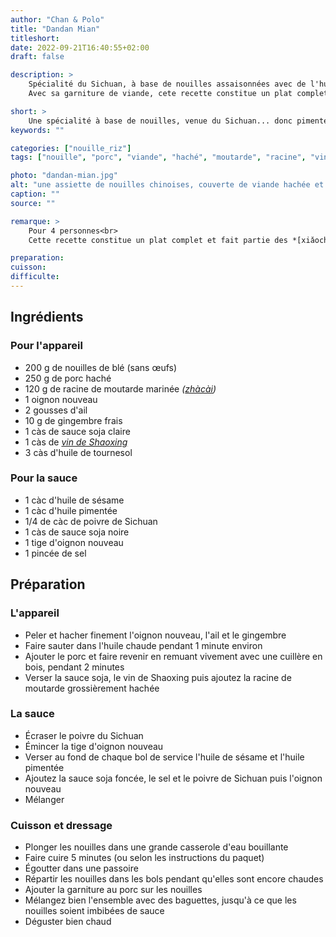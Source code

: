 ```yaml
---
author: "Chan & Polo"
title: "Dandan Mian"
titleshort:
date: 2022-09-21T16:40:55+02:00
draft: false

description: >
    Spécialité du Sichuan, à base de nouilles assaisonnées avec de l'huile de piment rouge.<br>
    Avec sa garniture de viande, cete recette constitue un plat complet et fait partie des *[xiǎochī](https://en.wikipedia.org/wiki/Xiaochi)*, ou petit-manger. 

short: >
    Une spécialité à base de nouilles, venue du Sichuan... donc pimentée!
keywords: ""

categories: ["nouille_riz"]
tags: ["nouille", "porc", "viande", "haché", "moutarde", "racine", "vin", "Shaoxing", "oignon", "sésame", "piment", "Sechuan", "Sichuan", "sauce", "soja"]

photo: "dandan-mian.jpg"
alt: "une assiette de nouilles chinoises, couverte de viande hachée et de sauce pimentée, avec deux baguettes sur le bord"
caption: ""
source: ""

remarque: >
    Pour 4 personnes<br>
    Cette recette constitue un plat complet et fait partie des *[xiǎochī](https://en.wikipedia.org/wiki/Xiaochi)*, ou petit-manger

preparation: 
cuisson: 
difficulte:
---
```



## Ingrédients
### Pour l'appareil
- 200 g de nouilles de blé (sans œufs)
- 250 g de porc haché
- 120 g de racine de moutarde marinée *([zhàcài](https://recetteschinoises.blogspot.com/2008/09/zhacai-racine-de-moutarde-salee-zhacai.html))*
- 1 oignon nouveau
- 2 gousses d'ail
- 10 g de gingembre frais
- 1 càs de sauce soja claire
- 1 càs de *[vin de Shaoxing](https://fr.wikipedia.org/wiki/Vin_de_riz_de_Shaoxing)*
- 3 càs d'huile de tournesol
### Pour la sauce
- 1 càc d'huile de sésame
- 1 càc d'huile pimentée
- 1/4 de càc de poivre de Sichuan
- 1 càs de sauce soja noire
- 1 tige d'oignon nouveau
- 1 pincée de sel
## Préparation
### L'appareil
- Peler et hacher finement l'oignon nouveau, l'ail et le gingembre
- Faire sauter dans l'huile chaude pendant 1 minute environ
- Ajouter le porc et faire revenir en remuant vivement avec une cuillère en bois, pendant 2 minutes
- Verser la sauce soja, le vin de Shaoxing puis ajoutez la racine de moutarde grossièrement hachée
### La sauce
- Écraser le poivre du Sichuan
- Émincer la tige d'oignon nouveau
- Verser au fond de chaque bol de service l'huile de sésame et l'huile pimentée
- Ajoutez la sauce soja foncée, le sel et le poivre de Sichuan puis l'oignon nouveau
- Mélanger
### Cuisson et dressage
- Plonger les nouilles dans une grande casserole d'eau bouillante
- Faire cuire 5 minutes (ou selon les instructions du paquet)
- Égoutter dans une passoire
- Répartir les nouilles dans les bols pendant qu'elles sont encore chaudes
- Ajouter la garniture au porc sur les nouilles
- Mélangez bien l'ensemble avec des baguettes, jusqu'à ce que les nouilles soient imbibées de sauce
- Déguster bien chaud
